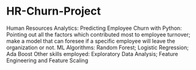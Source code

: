 # HR-Churn-Project
Human Resources Analytics: Predicting Employee Churn with Python: Pointing out all the factors which contributed most to employee turnover; make a model that can foresee if a specific employee will leave the organization or not.  ML Algorithms: Random Forest; Logistic Regression; Ada Boost  Other skills employed: Exploratory Data Analysis; Feature Engineering and Feature Scaling
